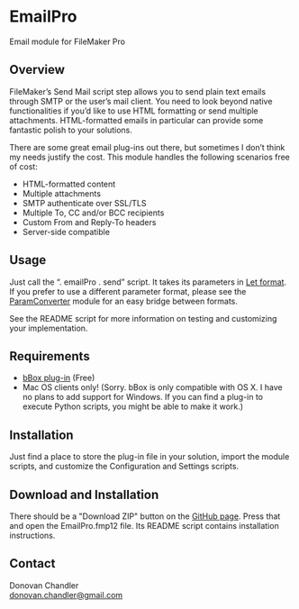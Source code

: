 # EmailPro

Email module for FileMaker Pro

## Overview

FileMaker’s Send Mail script step allows you to send plain text emails through SMTP or the user’s mail client. You need to look beyond native functionalities if you’d like to use HTML formatting or send multiple attachments. HTML-formatted emails in particular can provide some fantastic polish to your solutions.

There are some great email plug-ins out there, but sometimes I don’t think my needs justify the cost. This module handles the following scenarios free of cost:

- HTML-formatted content
- Multiple attachments
- SMTP authenticate over SSL/TLS
- Multiple To, CC and/or BCC recipients
- Custom From and Reply-To headers
- Server-side compatible

## Usage

Just call the “. emailPro . send” script. It takes its parameters in [Let format](http://www.modularfilemaker.org/documentation/#Passing_Parameters). If you prefer to use a different parameter format, please see the [ParamConverter](http://www.modularfilemaker.org/2013/11/paramconverter/) module for an easy bridge between formats.

See the README script for more information on testing and customizing your implementation.

## Requirements

- [bBox plug-in](http://www.beezwax.net/bbox) (Free)
- Mac OS clients only! (Sorry. bBox is only compatible with OS X. I have no plans to add support for Windows. If you can find a plug-in to execute Python scripts, you might be able to make it work.)

## Installation

Just find a place to store the plug-in file in your solution, import the module scripts, and customize the Configuration and Settings scripts.

## Download and Installation

There should be a "Download ZIP" button on the [GitHub page](https://github.com/DonovanChan/EmailPro). Press that and open the EmailPro.fmp12 file. Its README script contains installation instructions.

## Contact

Donovan Chandler  
donovan.chandler@gmail.com
